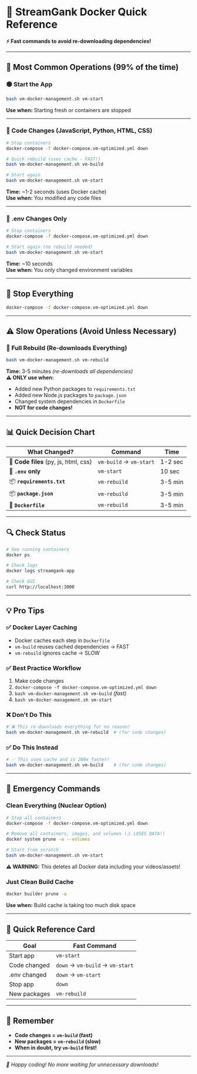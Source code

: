 # 🚀 StreamGank Docker Quick Reference

**⚡ Fast commands to avoid re-downloading dependencies!**

---

## 🎯 **Most Common Operations (99% of the time)**

### **🟢 Start the App**

```bash
bash vm-docker-management.sh vm-start
```

**Use when:** Starting fresh or containers are stopped

---

### **🔄 Code Changes (JavaScript, Python, HTML, CSS)**

```bash
# Stop containers
docker-compose -f docker-compose.vm-optimized.yml down

# Quick rebuild (uses cache - FAST!)
bash vm-docker-management.sh vm-build

# Start again
bash vm-docker-management.sh vm-start
```

**Time:** ~1-2 seconds (uses Docker cache)  
**Use when:** You modified any code files

---

### **📝 .env Changes Only**

```bash
# Stop containers
docker-compose -f docker-compose.vm-optimized.yml down

# Start again (no rebuild needed)
bash vm-docker-management.sh vm-start
```

**Time:** ~10 seconds  
**Use when:** You only changed environment variables

---

## 🛑 **Stop Everything**

```bash
docker-compose -f docker-compose.vm-optimized.yml down
```

---

## ⚠️ **Slow Operations (Avoid Unless Necessary)**

### **🐌 Full Rebuild (Re-downloads Everything)**

```bash
bash vm-docker-management.sh vm-rebuild
```

**Time:** 3-5 minutes _(re-downloads all dependencies)_  
**⚠️ ONLY use when:**

-   Added new Python packages to `requirements.txt`
-   Added new Node.js packages to `package.json`
-   Changed system dependencies in `Dockerfile`
-   **NOT for code changes!**

---

## 📊 **Quick Decision Chart**

| **What Changed?**                     | **Command**             | **Time** |
| ------------------------------------- | ----------------------- | -------- |
| 🔧 **Code files** (py, js, html, css) | `vm-build` → `vm-start` | 1-2 sec  |
| 📝 **`.env` only**                    | `vm-start`              | 10 sec   |
| 📦 **`requirements.txt`**             | `vm-rebuild`            | 3-5 min  |
| 📦 **`package.json`**                 | `vm-rebuild`            | 3-5 min  |
| 🐳 **`Dockerfile`**                   | `vm-rebuild`            | 3-5 min  |

---

## 🔍 **Check Status**

```bash
# See running containers
docker ps

# Check logs
docker logs streamgank-app

# Check GUI
curl http://localhost:3000
```

---

## 💡 **Pro Tips**

### **✅ Docker Layer Caching**

-   Docker caches each step in `Dockerfile`
-   `vm-build` reuses cached dependencies → FAST
-   `vm-rebuild` ignores cache → SLOW

### **✅ Best Practice Workflow**

1. Make code changes
2. `docker-compose -f docker-compose.vm-optimized.yml down`
3. `bash vm-docker-management.sh vm-build` _(fast)_
4. `bash vm-docker-management.sh vm-start`

### **❌ Don't Do This**

```bash
# ❌ This re-downloads everything for no reason!
bash vm-docker-management.sh vm-rebuild  # (for code changes)
```

### **✅ Do This Instead**

```bash
# ✅ This uses cache and is 200x faster!
bash vm-docker-management.sh vm-build    # (for code changes)
```

---

## 🚨 **Emergency Commands**

### **Clean Everything (Nuclear Option)**

```bash
# Stop all containers
docker-compose -f docker-compose.vm-optimized.yml down

# Remove all containers, images, and volumes (⚠️ LOSES DATA!)
docker system prune -a --volumes

# Start from scratch
bash vm-docker-management.sh vm-start
```

**⚠️ WARNING:** This deletes all Docker data including your videos/assets!

### **Just Clean Build Cache**

```bash
docker builder prune -a
```

**Use when:** Build cache is taking too much disk space

---

## 📱 **Quick Reference Card**

| **Goal**     | **Fast Command**                 |
| ------------ | -------------------------------- |
| Start app    | `vm-start`                       |
| Code changed | `down` → `vm-build` → `vm-start` |
| .env changed | `down` → `vm-start`              |
| Stop app     | `down`                           |
| New packages | `vm-rebuild`                     |

---

## 🎯 **Remember**

-   **Code changes = `vm-build` (fast)**
-   **New packages = `vm-rebuild` (slow)**
-   **When in doubt, try `vm-build` first!**

---

_🚀 Happy coding! No more waiting for unnecessary downloads!_

